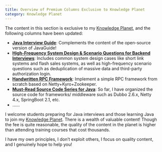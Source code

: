 ```yaml
---
title: Overview of Premium Columns Exclusive to Knowledge Planet
category: Knowledge Planet
---
```


The content in this section is exclusive to my [Knowledge Planet](../about-the-author/zhishixingqiu-two-years.md), and the following columns have been updated:

- **[Java Interview Guide](./java-mian-shi-zhi-bei.md)**: Complements the content of the open-source version of JavaGuide!
- **[High-Frequency System Design & Scenario Questions for Backend Interviews](./back-end-interview-high-frequency-system-design-and-scenario-questions.md)**: Includes common system design cases like short link systems and flash sales systems, as well as high-frequency scenario questions such as deduplication of massive data and third-party authorization login.
- **[Handwritten RPC Framework](./java-mian-shi-zhi-bei.md)**: Implement a simple RPC framework from scratch based on Netty+Kyro+Zookeeper.
- **[Must-Read Source Code Series for Java](./source-code-reading.md)**: So far, I have organized the source code for frameworks/ middleware such as Dubbo 2.6.x, Netty 4.x, SpringBoot 2.1, etc.
- ......

I welcome students preparing for Java interviews and those learning Java to join my [Knowledge Planet](../about-the-author/zhishixingqiu-two-years.md). There is a wealth of valuable content! Though the fee is quite reasonable, the quality of the content in the planet is higher than attending training courses that cost thousands.

I have my own principles, I don’t exploit others, I focus on quality content, and I genuinely hope to help you!

<!-- @include: @planet2.snippet.md -->
